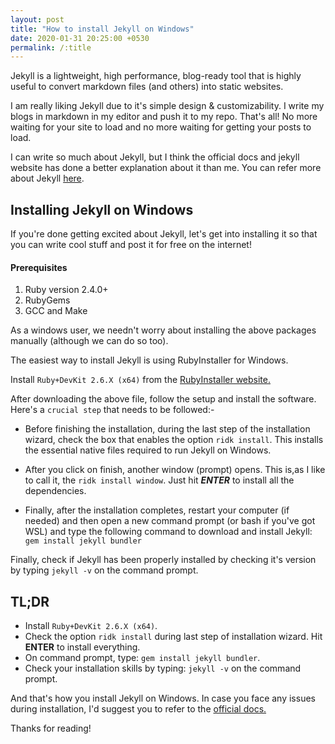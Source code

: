 ```yaml
---
layout: post
title: "How to install Jekyll on Windows"
date: 2020-01-31 20:25:00 +0530
permalink: /:title
---
```

Jekyll is a lightweight, high performance, blog-ready tool that is highly useful to convert markdown files (and others) into static websites.

I am really liking Jekyll due to it's simple design & customizability. I write my blogs in markdown in my editor and push it to my repo. That's all! No more waiting for your site to load and no more waiting for getting your posts to load.

I can write so much about Jekyll, but I think the official docs and jekyll website has done a better explanation about it than me. You can refer more about Jekyll [here][to-jekyll-site].

## Installing Jekyll on Windows
If you're done getting excited about Jekyll, let's get into installing it so that you can write cool stuff and post it for free on the internet!

#### Prerequisites
1. Ruby version 2.4.0+
2. RubyGems
3. GCC and Make

As a windows user, we needn't worry about installing the above packages manually (although we can do so too).

The easiest way to install Jekyll is using RubyInstaller for Windows.

Install `Ruby+DevKit 2.6.X (x64)` from the [RubyInstaller website.][to-rubyinstaller-site]  

After downloading the above file, follow the setup and install the software. Here's a `crucial step` that needs to be followed:-  
- Before finishing the installation, during the last step of the installation wizard, check the box that enables the option `ridk install`. This installs the essential native files required to run Jekyll on Windows.  

- After you click on finish, another window (prompt) opens. This is,as I like to call it, the `ridk install window`. Just hit ***ENTER*** to install all the dependencies.  

- Finally, after the installation completes, restart your computer (if needed) and then open a new command prompt (or bash if you've got WSL) and type the following command to download and install Jekyll: `gem install jekyll bundler`  

Finally, check if Jekyll has been properly installed by checking it's version by typing `jekyll -v` on the command prompt.

## TL;DR
- Install `Ruby+DevKit 2.6.X (x64)`.
- Check the option `ridk install` during last step of installation wizard. Hit **ENTER** to install everything.
- On command prompt, type: `gem install jekyll bundler`.
- Check your installation skills by typing: `jekyll -v` on the command prompt.



And that's how you install Jekyll on Windows. In case you face any issues during installation, I'd suggest you to refer to the [official docs.][to-official-docs]  

Thanks for reading!

[to-jekyll-site]: https://jekyllrb.com/
[to-rubyinstaller-site]: https://rubyinstaller.org/downloads/
[to-official-docs]: https://jekyllrb.com/docs/
